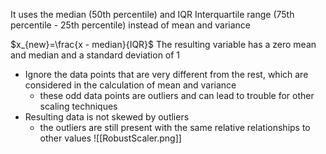 
It uses the median (50th percentile) and IQR Interquartile range (75th percentile - 25th percentile) instead of mean and variance

$x_{new}=\frac{x - median}{IQR}$
The resulting variable has a zero mean and median and a standard deviation of 1

- Ignore the data points that are very different from the rest, which are considered in the calculation of mean and variance
	- these odd data points are outliers and can lead to trouble for other scaling techniques
- Resulting data is not skewed by outliers
	- the outliers are still present with the same relative relationships to other values
![[RobustScaler.png]]
